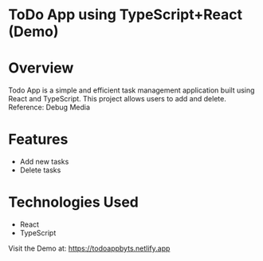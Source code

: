 # ToDo App using TypeScript+React (Demo)

# Overview

Todo App is a simple and efficient task management application built using React and TypeScript. This project allows users to add and delete. Reference: Debug Media

# Features

- Add new tasks
- Delete tasks

# Technologies Used

- React
- TypeScript

Visit the Demo at: https://todoappbyts.netlify.app
